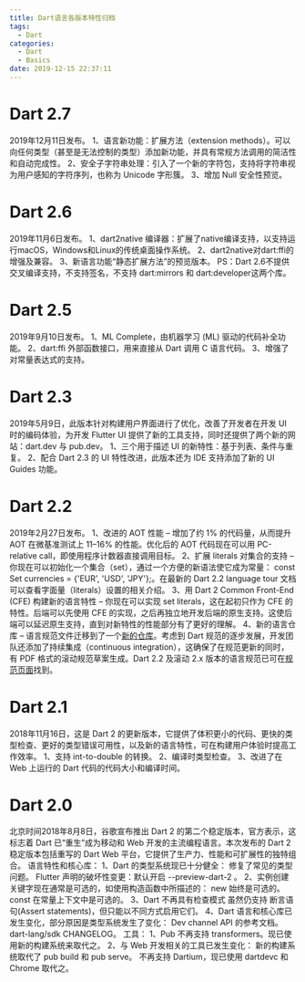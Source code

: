 ```yaml
---
title: Dart语言各版本特性归档
tags:
  - Dart
categories:
  - Dart
  - Basics
date: 2019-12-15 22:37:11
---
```


# Dart 2.7
2019年12月11日发布。
1、语言新功能：扩展方法（extension methods）。可以向任何类型（甚至是无法控制的类型）添加新功能，并具有常规方法调用的简洁性和自动完成性。
2、安全子字符串处理：引入了一个新的字符包，支持将字符串视为用户感知的字符序列，也称为 Unicode 字形簇。
3、增加 Null 安全性预览。

# Dart 2.6
2019年11月6日发布。
1、dart2native 编译器：扩展了native编译支持，以支持运行macOS，Windows和Linux的传统桌面操作系统。
2、dart2native对dart:ffi的增强及兼容。
3、新语言功能“静态扩展方法”的预览版本。
PS：Dart 2.6不提供交叉编译支持，不支持签名，不支持 dart:mirrors 和 dart:developer这两个库。

# Dart 2.5
2019年9月10日发布。
1、ML Complete，由机器学习 (ML) 驱动的代码补全功能。
2、dart:ffi 外部函数接口，用来直接从 Dart 调用 C 语言代码。
3、增强了对常量表达式的支持。

# Dart 2.3
2019年5月9日，此版本针对构建用户界面进行了优化，改善了开发者在开发 UI 时的编码体验，为开发 Flutter UI 提供了新的工具支持，同时还提供了两个新的网站：dart.dev 与 pub.dev。
1、三个用于描述 UI 的新特性：基于列表、条件与重复。
2、配合 Dart 2.3 的 UI 特性改进，此版本还为 IDE 支持添加了新的 UI Guides 功能。

# Dart 2.2
2019年2月27日发布。
1、改进的 AOT 性能 – 增加了约 1% 的代码量，从而提升 AOT 在微基准测试上 11–16% 的性能。优化后的 AOT 代码现在可以用 PC-relative call，即使用程序计数器直接调用目标。
2、扩展 literals 对集合的支持 – 你现在可以初始化一个集合（set），通过一个方便的新语法使它成为常量： const Set<String> currencies = {'EUR', 'USD', 'JPY'};。在最新的 Dart 2.2 language tour 文档可以查看字面量（literals）设置的相关介绍。
3、用 Dart 2 Common Front-End (CFE) 构建新的语言特性 – 你现在可以实现 set literals，这在起初只作为 CFE 的特性。后端可以先使用 CFE 的实现，之后再独立地开发后端的原生支持。这使后端可以延迟原生支持，直到对新特性的性能部分有了更好的理解。
4、新的语言仓库 – 语言规范文件迁移到了一个[新的仓库](https://github.com/dart-lang/language/tree/master/specification "新的仓库")。考虑到 Dart 规范的逐步发展，开发团队还添加了持续集成（continuous integration），这确保了在规范更新的同时，有 PDF 格式的滚动规范草案生成。Dart 2.2 及滚动 2.x 版本的语言规范已可在[规范页面](https://dart.dev/guides/language/spec "规范页面")找到。

# Dart 2.1
2018年11月16日，这是 Dart 2 的更新版本，它提供了体积更小的代码、更快的类型检查、更好的类型错误可用性，以及新的语言特性，可在构建用户体验时提高工作效率。
1、支持 int-to-double 的转换。
2、编译时类型检查。
3、改进了在 Web 上运行的 Dart 代码的代码大小和编译时间。

# Dart 2.0
北京时间2018年8月8日，谷歌宣布推出 Dart 2 的第二个稳定版本，官方表示，这标志着 Dart 已“重生”成为移动和 Web 开发的主流编程语言。本次发布的 Dart 2 稳定版本包括重写的 Dart Web 平台，它提供了生产力、性能和可扩展性的独特组合。
语言特性和核心库：
1、Dart 的类型系统现已十分健全：
修复了常见的类型问题。
Flutter 声明的破坏性变更：默认开启 --preview-dart-2 。
2、实例创建关键字现在通常是可选的，如使用构造函数中所描述的：
new 始终是可选的。
const 在常量上下文中是可选的。
3、Dart 不再具有检查模式
虽然仍支持 断言语句(Assert statements)，但只能以不同方式启用它们。
4、Dart 语言和核心库已发生变化，部分原因是类型系统发生了变化：
Dev channel API 的参考文档。
dart-lang/sdk CHANGELOG。
工具：
1、Pub 不再支持 transformers。现已使用新的构建系统来取代之。
2、与 Web 开发相关的工具已发生变化：
新的构建系统取代了 pub build 和 pub serve。
不再支持 Dartium，现已使用 dartdevc 和 Chrome 取代之。
